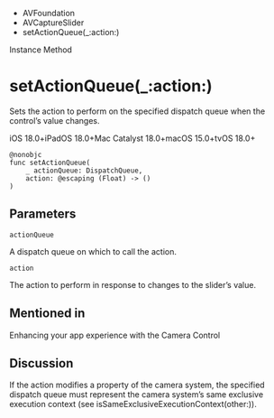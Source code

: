 

- AVFoundation
- AVCaptureSlider
-  setActionQueue(\_:action:) 

Instance Method

# setActionQueue(\_:action:)

Sets the action to perform on the specified dispatch queue when the control’s value changes.

iOS 18.0+iPadOS 18.0+Mac Catalyst 18.0+macOS 15.0+tvOS 18.0+

``` source
@nonobjc
func setActionQueue(
    _ actionQueue: DispatchQueue,
    action: @escaping (Float) -> ()
)
```

## Parameters 

`actionQueue`  

A dispatch queue on which to call the action.

`action`  

The action to perform in response to changes to the slider’s value.

## Mentioned in 

Enhancing your app experience with the Camera Control

## Discussion

If the action modifies a property of the camera system, the specified dispatch queue must represent the camera system’s same exclusive execution context (see isSameExclusiveExecutionContext(other:)).

